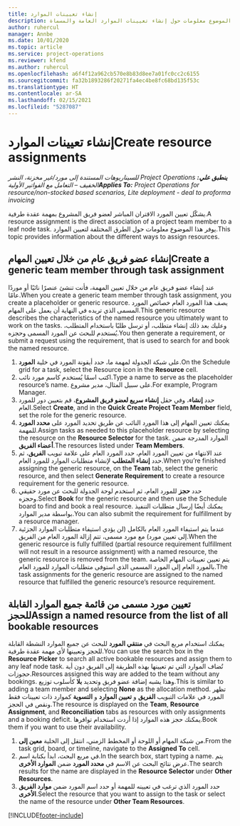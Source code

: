 ```yaml
---
title: إنشاء تعيينات الموارد
description: يوفر هذا الموضوع معلومات حول إنشاء تعيينات الموارد العامة والمسماة.
author: ruhercul
manager: Annbe
ms.date: 10/01/2020
ms.topic: article
ms.service: project-operations
ms.reviewer: kfend
ms.author: ruhercul
ms.openlocfilehash: a6f4f12a962cb570e8b83d8ee7a01fc0cc2c6155
ms.sourcegitcommit: fa32b1893286f20271fa4ec4be8fc68bd135f53c
ms.translationtype: HT
ms.contentlocale: ar-SA
ms.lasthandoff: 02/15/2021
ms.locfileid: "5287087"
---
```

# <a name="create-resource-assignments"></a><span data-ttu-id="0f8aa-103">إنشاء تعيينات الموارد</span><span class="sxs-lookup"><span data-stu-id="0f8aa-103">Create resource assignments</span></span>

<span data-ttu-id="0f8aa-104">_**ينطبق علي:** ‏‫Project Operations للسيناريوهات المستندة إلى مورد/غير مخزنة‬، ‏‫النشر الخفيف – التعامل مع الفواتير الأولية‬_</span><span class="sxs-lookup"><span data-stu-id="0f8aa-104">_**Applies To:** Project Operations for resource/non-stocked based scenarios, Lite deployment - deal to proforma invoicing_</span></span>


<span data-ttu-id="0f8aa-105">يشكّل تعيين المورد الاقتران المباشر لعضو فريق المشروع بمهمة عقدة طرفية.</span><span class="sxs-lookup"><span data-stu-id="0f8aa-105">A resource assignment is the direct association of a project team member to a leaf node task.</span></span> <span data-ttu-id="0f8aa-106">يوفر هذا الموضوع معلومات حول الطرق المختلفة لتعيين الموارد.</span><span class="sxs-lookup"><span data-stu-id="0f8aa-106">This topic provides information about the different ways to assign resources.</span></span>

## <a name="create-a-generic-team-member-through-task-assignment"></a><span data-ttu-id="0f8aa-107">إنشاء عضو فريق عام من خلال تعيين المهام</span><span class="sxs-lookup"><span data-stu-id="0f8aa-107">Create a generic team member through task assignment</span></span>


<span data-ttu-id="0f8aa-108">عند إنشاء عضو فريق عام من خلال تعيين المهمة، فأنت تنشئ عنصرًا نائبًا أو موردًا عامًا.</span><span class="sxs-lookup"><span data-stu-id="0f8aa-108">When you create a generic team member through task assignment, you create a placeholder or generic resource.</span></span> <span data-ttu-id="0f8aa-109">يصف هذا المورد العام خصائص المورد المسمى الذي تريده في النهاية أن يعمل على المهام.</span><span class="sxs-lookup"><span data-stu-id="0f8aa-109">This generic resource describes the characteristics of the named resource you ultimately want to work on the tasks.</span></span> <span data-ttu-id="0f8aa-110">وعليك بعد ذلك إنشاء متطلب، أو ترسل طلبًا باستخدام المتطلب، يُستخدم للبحث عن المورد المسمى وحجزه.</span><span class="sxs-lookup"><span data-stu-id="0f8aa-110">You then generate a requirement, or submit a request using the requirement, that is used to search for and book the named resource.</span></span>

1. <span data-ttu-id="0f8aa-111">على شبكة الجدولة لمهمة ما، حدد أيقونة المورد في خلية **المورد**.</span><span class="sxs-lookup"><span data-stu-id="0f8aa-111">On the Schedule grid for a task, select the Resource icon in the **Resource** cell.</span></span>
2. <span data-ttu-id="0f8aa-112">اكتب اسمًا يُستخدم كاسم مورد نائب.</span><span class="sxs-lookup"><span data-stu-id="0f8aa-112">Type a name to serve as the placeholder resource’s name.</span></span> <span data-ttu-id="0f8aa-113">على سبيل المثال، مدير مشروع.</span><span class="sxs-lookup"><span data-stu-id="0f8aa-113">For example, Program Manager.</span></span>
3. <span data-ttu-id="0f8aa-114">حدد **إنشاء**، وفي حقل **إنشاء سريع لعضو فريق المشروع**، قم بتعيين دور للمورد العام.</span><span class="sxs-lookup"><span data-stu-id="0f8aa-114">Select **Create**, and in the **Quick Create Project Team Member** field, set the role for the generic resource.</span></span>
4. <span data-ttu-id="0f8aa-115">يمكنك تعيين المهام إلى هذا المورد النائب عن طريق تحديد المورد على **محدد المورد** للمهمة.</span><span class="sxs-lookup"><span data-stu-id="0f8aa-115">Assign tasks as needed to this placeholder resource by selecting the resource on the **Resource Selector** for the task.</span></span> <span data-ttu-id="0f8aa-116">الموارد المدرجة ضمن **أعضاء الفريق**.</span><span class="sxs-lookup"><span data-stu-id="0f8aa-116">The resources listed under **Team Members**.</span></span>
5. <span data-ttu-id="0f8aa-117">عند الانتهاء من تعيين المورد العام، حدد المورد العام على علامة تبويب **الفريق**، ثم حدد **إنشاء المتطلب** لإنشاء متطلبات الموارد للمورد العام.</span><span class="sxs-lookup"><span data-stu-id="0f8aa-117">When you’re finished assigning the generic resource, on the **Team** tab, select the generic resource, and then select **Generate Requirement** to create a resource requirement for the generic resource.</span></span>
6. <span data-ttu-id="0f8aa-118">حدد **حجز** للمورد العام، ثم استخدم لوحة الجدولة للبحث عن مورد حقيقي وحجزه.</span><span class="sxs-lookup"><span data-stu-id="0f8aa-118">Select **Book** for the generic resource and then use the Schedule board to find and book a real resource.</span></span> <span data-ttu-id="0f8aa-119">يمكنك أيضًا إرسال متطلبات التنفيذ بواسطة مدير الموارد.</span><span class="sxs-lookup"><span data-stu-id="0f8aa-119">You can also submit the requirement for fulfillment by a resource manager.</span></span>
7. <span data-ttu-id="0f8aa-120">عندما يتم استيفاء المورد العام بالكامل (لن يؤدي استيفاء متطلبات الموارد الجزئية إلى تعيين مورد) مع مورد مسمى، تتم إزالة المورد العام من الفريق.</span><span class="sxs-lookup"><span data-stu-id="0f8aa-120">When the generic resource is fully fulfilled (partial resource requirement fulfillment will not result in a resource assignment) with a named resource, the generic resource is removed from the team.</span></span> <span data-ttu-id="0f8aa-121">يتم تعيين تعيينات المهام الخاصة بالمورد العام إلى المورد المسمى الذي استوفى متطلبات الموارد للمورد العام.</span><span class="sxs-lookup"><span data-stu-id="0f8aa-121">The task assignments for the generic resource are assigned to the named resource that fulfilled the generic resource’s resource requirement.</span></span>

## <a name="assign-a-named-resource-from-the-list-of-all-bookable-resources"></a><span data-ttu-id="0f8aa-122">تعيين مورد مسمى من قائمة جميع الموارد القابلة للحجز</span><span class="sxs-lookup"><span data-stu-id="0f8aa-122">Assign a named resource from the list of all bookable resources</span></span>

<span data-ttu-id="0f8aa-123">يمكنك استخدام مربع البحث في **منتقي المورد** للبحث عن جميع الموارد النشطة القابلة للحجز وتعيينها لأي مهمة عقدة طرفية.</span><span class="sxs-lookup"><span data-stu-id="0f8aa-123">You can use the search box in the **Resource Picker** to search all active bookable resources and assign them to any leaf node task.</span></span> <span data-ttu-id="0f8aa-124">تُضاف الموارد التي تم تعيينها بهذه الطريقة إلى الفريق دون أية حجوزات.</span><span class="sxs-lookup"><span data-stu-id="0f8aa-124">Resources assigned this way are added to the team without any bookings.</span></span> <span data-ttu-id="0f8aa-125">وهذا يشبه إضافة عضو فريق وتحديد **بلا** كأسلوب توزيع.</span><span class="sxs-lookup"><span data-stu-id="0f8aa-125">This is similar to adding a team member and selecting **None** as the allocation method.</span></span> <span data-ttu-id="0f8aa-126">تظهر المورد في علامات التبويب **الفريق** و **تعيين الموارد** و **التسوية** كموارد ذات تعيينات فقط ونقص في الحجز.</span><span class="sxs-lookup"><span data-stu-id="0f8aa-126">The resource is displayed on the **Team**, **Resource Assignment**, and **Reconciliation** tabs as resources with only assignments and a booking deficit.</span></span> <span data-ttu-id="0f8aa-127">يمكنك حجز هذه الموارد إذا أردت استخدام توافرها.</span><span class="sxs-lookup"><span data-stu-id="0f8aa-127">Book them if you want to use their availability.</span></span>

1. <span data-ttu-id="0f8aa-128">من شبكة المهام أو اللوحة أو المخطط الزمني، انتقل إلى الخلية **معين إلى**.</span><span class="sxs-lookup"><span data-stu-id="0f8aa-128">From the task grid, board, or timeline, navigate to the **Assigned To** cell.</span></span>
2. <span data-ttu-id="0f8aa-129">في مربع البحث، ابدأ بكتابة اسم.</span><span class="sxs-lookup"><span data-stu-id="0f8aa-129">In the search box, start typing a name.</span></span> <span data-ttu-id="0f8aa-130">يتم عرض نتائج البحث عن الاسم في **محدد المورد** ضمن **الموارد الأخرى**.</span><span class="sxs-lookup"><span data-stu-id="0f8aa-130">The search results for the name are displayed in the **Resource Selector** under **Other Resources**.</span></span>
3. <span data-ttu-id="0f8aa-131">حدد المورد الذي ترغب في تعيينه للمهمة أو حدد اسم المورد ضمن **موارد الفريق الأخرى**.</span><span class="sxs-lookup"><span data-stu-id="0f8aa-131">Select the resource that you want to assign to the task or select the name of the resource under **Other Team Resources**.</span></span>


[!INCLUDE[footer-include](../includes/footer-banner.md)]